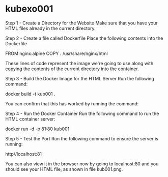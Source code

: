 # kubexo001
Step 1 - Create a Directory for the Website
Make sure that you have your HTML files already in the current directory.

Step 2 - Create a file called Dockerfile
Place the following contents into the Dockerfile

FROM nginx:alpine
COPY . /usr/share/nginx/html

These lines of code represent the image we're going to use along with copying the contents of the current directory into the container.

 

Step 3 - Build the Docker Image for the HTML Server
Run the following command:

docker build -t kub001 .

You can confirm that this has worked by running the command:

Step 4 - Run the Docker Container
Run the following command to run the HTML container server:

docker run -d -p 81:80 kub001

Step 5 - Test the Port 
Run the following command to ensure the server is running:

http//localhost:81

You can also view it in the browser now by going to localhost:80 and you should see your HTML file, as shown in file kub001.png.

